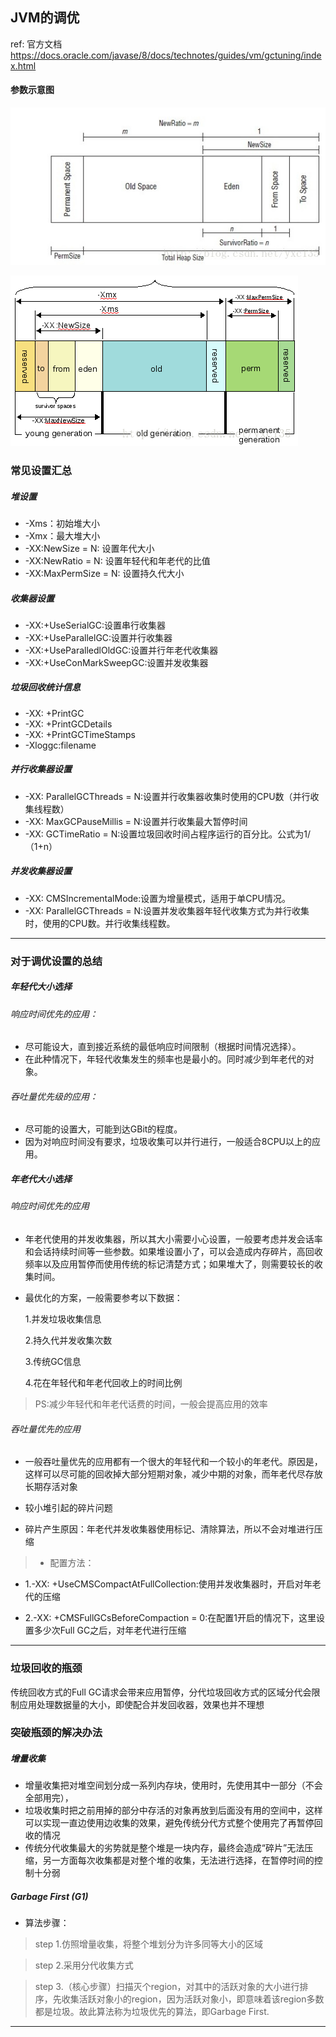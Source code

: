 ## JVM的调优

ref:  官方文档  https://docs.oracle.com/javase/8/docs/technotes/guides/vm/gctuning/index.html

#### 参数示意图

![](.\images\JVM内存参数示意图1.jpg)



![](.\images\JVM内存参数示意图2.png)






###  常见设置汇总
##### 堆设置

- -Xms：初始堆大小
- -Xmx：最大堆大小
- -XX:NewSize = N: 设置年代大小
- -XX:NewRatio = N: 设置年轻代和年老代的比值
- -XX:MaxPermSize = N: 设置持久代大小



##### 收集器设置

- -XX:+UseSerialGC:设置串行收集器
- -XX:+UseParallelGC:设置并行收集器
- -XX:+UseParalledlOldGC:设置并行年老代收集器
- -XX:+UseConMarkSweepGC:设置并发收集器



##### 垃圾回收统计信息

- -XX: +PrintGC
- -XX: +PrintGCDetails
- -XX: +PrintGCTimeStamps
- -Xloggc:filename



##### 并行收集器设置

- -XX: ParallelGCThreads = N:设置并行收集器收集时使用的CPU数（并行收集线程数）
- -XX: MaxGCPauseMillis = N:设置并行收集最大暂停时间
- -XX: GCTimeRatio = N:设置垃圾回收时间占程序运行的百分比。公式为1/（1+n）



##### 并发收集器设置

- -XX: CMSIncrementalMode:设置为增量模式，适用于单CPU情况。
- -XX: ParallelGCThreads = N:设置并发收集器年轻代收集方式为并行收集时，使用的CPU数。并行收集线程数。



---

### 对于调优设置的总结
##### 年轻代大小选择

###### 响应时间优先的应用：

* 尽可能设大，直到接近系统的最低响应时间限制（根据时间情况选择）。
* 在此种情况下，年轻代收集发生的频率也是最小的。同时减少到年老代的对象。

###### 吞吐量优先级的应用：

- 尽可能的设置大，可能到达GBit的程度。
- 因为对响应时间没有要求，垃圾收集可以并行进行，一般适合8CPU以上的应用。




##### 年老代大小选择

###### 响应时间优先的应用

- 年老代使用的并发收集器，所以其大小需要小心设置，一般要考虑并发会话率和会话持续时间等一些参数。如果堆设置小了，可以会造成内存碎片，高回收频率以及应用暂停而使用传统的标记清楚方式；如果堆大了，则需要较长的收集时间。

 * 最优化的方案，一般需要参考以下数据：

   1.并发垃圾收集信息

   2.持久代并发收集次数

   3.传统GC信息

   4.花在年轻代和年老代回收上的时间比例
 > PS:减少年轻代和年老代话费的时间，一般会提高应用的效率



######  吞吐量优先的应用
 * 一般吞吐量优先的应用都有一个很大的年轻代和一个较小的年老代。原因是，这样可以尽可能的回收掉大部分短期对象，减少中期的对象，而年老代尽存放长期存活对象

* 较小堆引起的碎片问题
 * 碎片产生原因：年老代并发收集器使用标记、清除算法，所以不会对堆进行压缩
> * 配置方法：
* 1.-XX: +UseCMSCompactAtFullCollection:使用并发收集器时，开启对年老代的压缩

 * 2.-XX: +CMSFullGCsBeforeCompaction = 0:在配置1开启的情况下，这里设置多少次Full GC之后，对年老代进行压缩

   

---


### 垃圾回收的瓶颈

 传统回收方式的Full GC请求会带来应用暂停，分代垃圾回收方式的区域分代会限制应用处理数据量的大小，即使配合并发回收器，效果也并不理想

### 突破瓶颈的解决办法
##### 增量收集

* 增量收集把对堆空间划分成一系列内存块，使用时，先使用其中一部分（不会全部用完），
* 垃圾收集时把之前用掉的部分中存活的对象再放到后面没有用的空间中，这样可以实现一直边使用边收集的效果，避免传统分代方式整个使用完了再暂停回收的情况
* 传统分代收集最大的劣势就是整个堆是一块内存，最终会造成“碎片”无法压缩，另一方面每次收集都是对整个堆的收集，无法进行选择，在暂停时间的控制十分弱

##### Garbage First (G1)

* 算法步骤：

> step 1.仿照增量收集，将整个堆划分为许多同等大小的区域

> step 2.采用分代收集方式

> step 3.（核心步骤）扫描灭个region，对其中的活跃对象的大小进行排序，先收集活跃对象小的region，因为活跃对象小，即意味着该region多数都是垃圾。故此算法称为垃圾优先的算法，即Garbage First.

---

